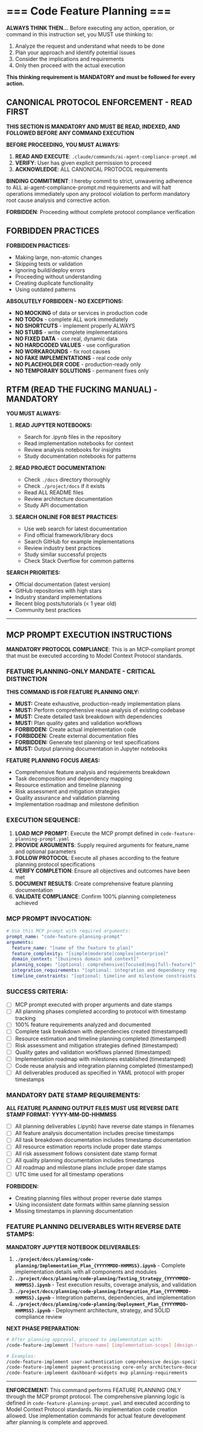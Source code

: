 # === Code Feature Planning ===

**ALWAYS THINK THEN...** Before executing any action, operation, or command in this instruction set, you MUST use thinking to:

1. Analyze the request and understand what needs to be done
2. Plan your approach and identify potential issues
3. Consider the implications and requirements
4. Only then proceed with the actual execution

**This thinking requirement is MANDATORY and must be followed for every action.**

## CANONICAL PROTOCOL ENFORCEMENT - READ FIRST

**THIS SECTION IS MANDATORY AND MUST BE READ, INDEXED, AND FOLLOWED BEFORE ANY COMMAND EXECUTION**

**BEFORE PROCEEDING, YOU MUST ALWAYS:**

1. **READ AND EXECUTE**: `.claude/commands/ai-agent-compliance-prompt.md`
2. **VERIFY**: User has given explicit permission to proceed
3. **ACKNOWLEDGE**: ALL CANONICAL PROTOCOL requirements

**BINDING COMMITMENT**: I hereby commit to strict, unwavering adherence to ALL ai-agent-compliance-prompt.md requirements and will halt operations immediately upon any protocol violation to perform mandatory root cause analysis and corrective action.

**FORBIDDEN**: Proceeding without complete protocol compliance verification

## FORBIDDEN PRACTICES

**FORBIDDEN PRACTICES:**

- Making large, non-atomic changes
- Skipping tests or validation
- Ignoring build/deploy errors
- Proceeding without understanding
- Creating duplicate functionality
- Using outdated patterns

**ABSOLUTELY FORBIDDEN - NO EXCEPTIONS:**

- **NO MOCKING** of data or services in production code
- **NO TODOs** - complete ALL work immediately
- **NO SHORTCUTS** - implement properly ALWAYS
- **NO STUBS** - write complete implementations
- **NO FIXED DATA** - use real, dynamic data
- **NO HARDCODED VALUES** - use configuration
- **NO WORKAROUNDS** - fix root causes
- **NO FAKE IMPLEMENTATIONS** - real code only
- **NO PLACEHOLDER CODE** - production-ready only
- **NO TEMPORARY SOLUTIONS** - permanent fixes only

## RTFM (READ THE FUCKING MANUAL) - MANDATORY

**YOU MUST ALWAYS:**

1. **READ JUPYTER NOTEBOOKS:**

   - Search for .ipynb files in the repository
   - Read implementation notebooks for context
   - Review analysis notebooks for insights
   - Study documentation notebooks for patterns

2. **READ PROJECT DOCUMENTATION:**

   - Check `./docs` directory thoroughly
   - Check `./project/docs` if it exists
   - Read ALL README files
   - Review architecture documentation
   - Study API documentation

3. **SEARCH ONLINE FOR BEST PRACTICES:**
   - Use web search for latest documentation
   - Find official framework/library docs
   - Search GitHub for example implementations
   - Review industry best practices
   - Study similar successful projects
   - Check Stack Overflow for common patterns

**SEARCH PRIORITIES:**

- Official documentation (latest version)
- GitHub repositories with high stars
- Industry standard implementations
- Recent blog posts/tutorials (< 1 year old)
- Community best practices

---

## **MCP PROMPT EXECUTION INSTRUCTIONS**

**MANDATORY PROTOCOL COMPLIANCE**: This is an MCP-compliant prompt that must be executed according to Model Context Protocol standards.

### **FEATURE PLANNING-ONLY MANDATE - CRITICAL DISTINCTION**

**THIS COMMAND IS FOR FEATURE PLANNING ONLY:**

- **MUST:** Create exhaustive, production-ready implementation plans
- **MUST:** Perform comprehensive reuse analysis of existing codebase
- **MUST:** Create detailed task breakdown with dependencies
- **MUST:** Plan quality gates and validation workflows
- **FORBIDDEN:** Create actual implementation code
- **FORBIDDEN:** Create external documentation files
- **FORBIDDEN:** Generate test planning or test specifications
- **MUST:** Output planning documentation in Jupyter notebooks

**FEATURE PLANNING FOCUS AREAS:**

- Comprehensive feature analysis and requirements breakdown
- Task decomposition and dependency mapping
- Resource estimation and timeline planning
- Risk assessment and mitigation strategies
- Quality assurance and validation planning
- Implementation roadmap and milestone definition

### **EXECUTION SEQUENCE:**

1. **LOAD MCP PROMPT**: Execute the MCP prompt defined in `code-feature-planning-prompt.yaml`
2. **PROVIDE ARGUMENTS**: Supply required arguments for feature_name and optional parameters
3. **FOLLOW PROTOCOL**: Execute all phases according to the feature planning protocol specifications
4. **VERIFY COMPLETION**: Ensure all objectives and outcomes have been met
5. **DOCUMENT RESULTS**: Create comprehensive feature planning documentation
6. **VALIDATE COMPLIANCE**: Confirm 100% planning completeness achieved

### **MCP PROMPT INVOCATION:**

```yaml
# Use this MCP prompt with required arguments:
prompt_name: "code-feature-planning-prompt"
arguments:
  feature_name: "[name of the feature to plan]"
  feature_complexity: "[simple|moderate|complex|enterprise]"
  domain_context: "[business domain and context]"
  planning_scope: "[optional: comprehensive|focused|mvp|full-feature]"
  integration_requirements: "[optional: integration and dependency requirements]"
  timeline_constraints: "[optional: timeline and milestone constraints]"
```

### **SUCCESS CRITERIA:**

- [ ] MCP prompt executed with proper arguments and date stamps
- [ ] All planning phases completed according to protocol with timestamp tracking
- [ ] 100% feature requirements analyzed and documented
- [ ] Complete task breakdown with dependencies created (timestamped)
- [ ] Resource estimation and timeline planning completed (timestamped)
- [ ] Risk assessment and mitigation strategies defined (timestamped)
- [ ] Quality gates and validation workflows planned (timestamped)
- [ ] Implementation roadmap with milestones established (timestamped)
- [ ] Code reuse analysis and integration planning completed (timestamped)
- [ ] All deliverables produced as specified in YAML protocol with proper timestamps

### **MANDATORY DATE STAMP REQUIREMENTS:**

**ALL FEATURE PLANNING OUTPUT FILES MUST USE REVERSE DATE STAMP FORMAT: YYYY-MM-DD-HHMMSS**

- [ ] All planning deliverables (.ipynb) have reverse date stamps in filenames
- [ ] All feature analysis documentation includes precise timestamps
- [ ] All task breakdown documentation includes timestamp documentation
- [ ] All resource estimation reports include proper date stamps
- [ ] All risk assessment follows consistent date stamp format
- [ ] All quality planning documentation includes timestamps
- [ ] All roadmap and milestone plans include proper date stamps
- [ ] UTC time used for all timestamp operations

**FORBIDDEN:**

- Creating planning files without proper reverse date stamps
- Using inconsistent date formats within same planning session
- Missing timestamps in planning documentation

### **FEATURE PLANNING DELIVERABLES WITH REVERSE DATE STAMPS:**

**MANDATORY JUPYTER NOTEBOOK DELIVERABLES:**

1. **`./project/docs/planning/code-planning/Implementation_Plan_{YYYYMMDD-HHMMSS}.ipynb`** - Complete implementation details with all components and modules
2. **`./project/docs/planning/code-planning/Testing_Strategy_{YYYYMMDD-HHMMSS}.ipynb`** - Test execution results, coverage analysis, and validation
3. **`./project/docs/planning/code-planning/Integration_Plan_{YYYYMMDD-HHMMSS}.ipynb`** - Integration patterns, dependencies, and implementation
4. **`./project/docs/planning/code-planning/Deployment_Plan_{YYYYMMDD-HHMMSS}.ipynb`** - Deployment architecture, strategy, and SOLID compliance review



**NEXT PHASE PREPARATION:**

```bash
# After planning approval, proceed to implementation with:
/code-feature-implement [feature-name] [implementation-scope] [design-source]

# Examples:
/code-feature-implement user-authentication comprehensive design-specifications
/code-feature-implement payment-processing core-only architecture-documents
/code-feature-implement dashboard-widgets mvp planning-requirements
```

---

**ENFORCEMENT:** This command performs FEATURE PLANNING ONLY through the MCP prompt protocol. The comprehensive planning logic is defined in `code-feature-planning-prompt.yaml` and executed according to Model Context Protocol standards. No implementation code creation allowed. Use implementation commands for actual feature development after planning is complete and approved.